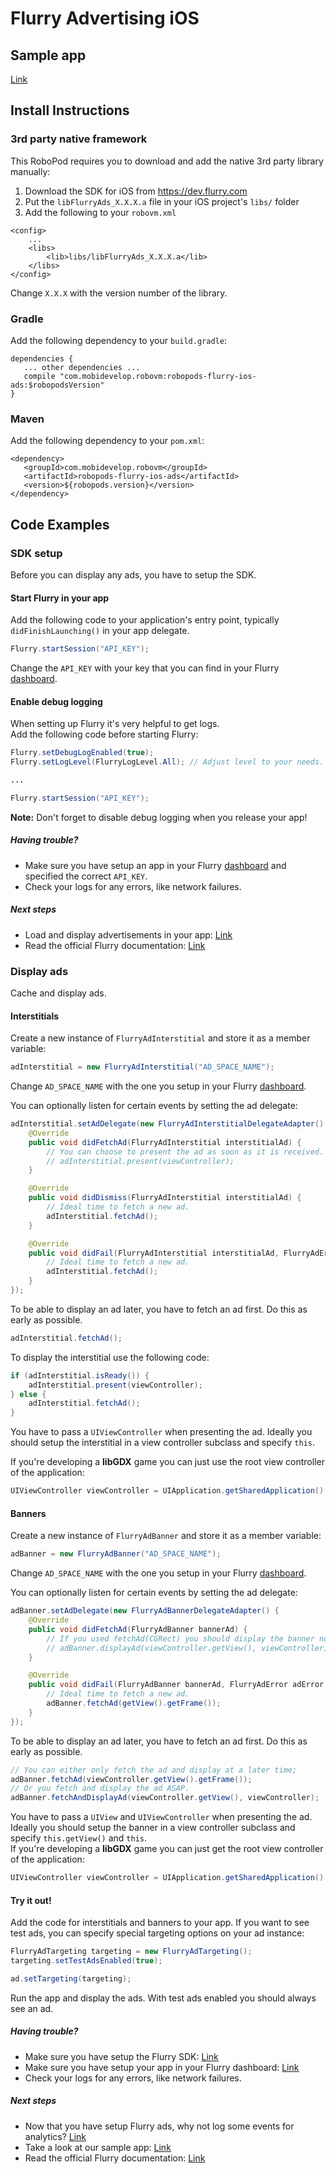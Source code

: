 # Flurry Advertising iOS

## Sample app

[Link](https://github.com/robovm/robovm-samples/tree/master/robopods/flurry/ios)

## Install Instructions

### 3rd party native framework
This RoboPod requires you to download and add the native 3rd party library manually:

1. Download the SDK for iOS from https://dev.flurry.com
2. Put the `libFlurryAds_X.X.X.a` file in your iOS project's `libs/` folder
3. Add the following to your `robovm.xml`

```
<config>
    ...
    <libs>
        <lib>libs/libFlurryAds_X.X.X.a</lib>
    </libs>
</config>
```

Change `X.X.X` with the version number of the library.

### Gradle

Add the following dependency to your `build.gradle`:

```
dependencies {
   ... other dependencies ...
   compile "com.mobidevelop.robovm:robopods-flurry-ios-ads:$robopodsVersion"
}
```

### Maven

Add the following dependency to your `pom.xml`:

```
<dependency>
   <groupId>com.mobidevelop.robovm</groupId>
   <artifactId>robopods-flurry-ios-ads</artifactId>
   <version>${robopods.version}</version>
</dependency>
```

## Code Examples

### SDK setup

Before you can display any ads, you have to setup the SDK.

#### Start Flurry in your app

Add the following code to your application's entry point, typically `didFinishLaunching()`
in your app delegate.

```Java
Flurry.startSession("API_KEY");
```

Change the `API_KEY` with your key that you can find in your Flurry [dashboard](https://dev.flurry.com/home.do).

#### Enable debug logging

When setting up Flurry it's very helpful to get logs.  
Add the following code before starting Flurry:

```Java
Flurry.setDebugLogEnabled(true);
Flurry.setLogLevel(FlurryLogLevel.All); // Adjust level to your needs.

...

Flurry.startSession("API_KEY");
```

__Note:__ Don't forget to disable debug logging when you release your app!

##### Having trouble?

- Make sure you have setup an app in your Flurry [dashboard](https://dev.flurry.com/home.do)
and specified the correct `API_KEY`.
- Check your logs for any errors, like network failures.

##### Next steps

- Load and display advertisements in your app: [Link](#display-ads)
- Read the official Flurry documentation: [Link](https://developer.yahoo.com/flurry/docs/)

### Display ads

Cache and display ads.

#### Interstitials

Create a new instance of `FlurryAdInterstitial` and store it as a member variable:

```Java
adInterstitial = new FlurryAdInterstitial("AD_SPACE_NAME");
```

Change `AD_SPACE_NAME` with the one you setup in your Flurry [dashboard](https://dev.flurry.com/home.do).

You can optionally listen for certain events by setting the ad delegate:

```Java
adInterstitial.setAdDelegate(new FlurryAdInterstitialDelegateAdapter() {
    @Override
    public void didFetchAd(FlurryAdInterstitial interstitialAd) {
        // You can choose to present the ad as soon as it is received.
        // adInterstitial.present(viewController);
    }

    @Override
    public void didDismiss(FlurryAdInterstitial interstitialAd) {
        // Ideal time to fetch a new ad.
        adInterstitial.fetchAd();
    }

    @Override
    public void didFail(FlurryAdInterstitial interstitialAd, FlurryAdError adError, NSError errorDescription) {
        // Ideal time to fetch a new ad.
        adInterstitial.fetchAd();
    }
});
```

To be able to display an ad later, you have to fetch an ad first. Do this as early as possible.

```Java
adInterstitial.fetchAd();
```

To display the interstitial use the following code:

```Java
if (adInterstitial.isReady()) {
    adInterstitial.present(viewController);
} else {
    adInterstitial.fetchAd();
}
```

You have to pass a `UIViewController` when presenting the ad. Ideally you should setup the interstitial
in a view controller subclass and specify `this`.  

If you're developing a __libGDX__ game you can just use the root view controller of the application:

```Java
UIViewController viewController = UIApplication.getSharedApplication().getKeyWindow().getRootViewController();
```

#### Banners

Create a new instance of `FlurryAdBanner` and store it as a member variable:

```Java
adBanner = new FlurryAdBanner("AD_SPACE_NAME");
```

Change `AD_SPACE_NAME` with the one you setup in your Flurry [dashboard](https://dev.flurry.com/home.do).

You can optionally listen for certain events by setting the ad delegate:

```Java
adBanner.setAdDelegate(new FlurryAdBannerDelegateAdapter() {
    @Override
    public void didFetchAd(FlurryAdBanner bannerAd) {
        // If you used fetchAd(CGRect) you should display the banner now.
        // adBanner.displayAd(viewController.getView(), viewController);
    }

    @Override
    public void didFail(FlurryAdBanner bannerAd, FlurryAdError adError, NSError errorDescription) {
        // Ideal time to fetch a new ad.
        adBanner.fetchAd(getView().getFrame());
    }
});
```

To be able to display an ad later, you have to fetch an ad first. Do this as early as possible.

```Java
// You can either only fetch the ad and display at a later time;
adBanner.fetchAd(viewController.getView().getFrame());
// Or you fetch and display the ad ASAP.
adBanner.fetchAndDisplayAd(viewController.getView(), viewController);
```

You have to pass a `UIView` and `UIViewController` when presenting the ad. Ideally you should setup 
the banner in a view controller subclass and specify `this.getView()` and `this`.  
If you're developing a __libGDX__ game you can just get the root view controller of the application:

```Java
UIViewController viewController = UIApplication.getSharedApplication().getKeyWindow().getRootViewController();
```

#### Try it out!

Add the code for interstitials and banners to your app. If you want to see test ads, you can specify
special targeting options on your ad instance:

```Java
FlurryAdTargeting targeting = new FlurryAdTargeting();
targeting.setTestAdsEnabled(true);

ad.setTargeting(targeting);
```

Run the app and display the ads. With test ads enabled you should always see an ad.

##### Having trouble?

- Make sure you have setup the Flurry SDK: [Link](#sdk-setup)
- Make sure you have setup your app in your Flurry dashboard: [Link](https://dev.flurry.com/home.do)
- Check your logs for any errors, like network failures.

##### Next steps

- Now that you have setup Flurry ads, why not log some events for analytics? [Link](../ios-analytics)
- Take a look at our sample app: [Link](https://github.com/robovm/robovm-samples/tree/master/robopods/flurry/ios)
- Read the official Flurry documentation: [Link](https://developer.yahoo.com/flurry/docs/)
